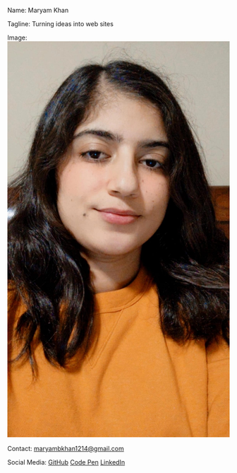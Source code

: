 

Name: 
  Maryam Khan

Tagline: 
    Turning ideas into web sites

Image:
![My image](images/mano.jpg)

Contact: maryambkhan1214@gmail.com

Social Media:
  [GitHub](https://github.com/maryambkhan?tab=repositories)
  [Code Pen](https://codepen.io/your-work/)
  [LinkedIn](https://www.linkedin.com/in/maryam-khan-214a44232/)
               
